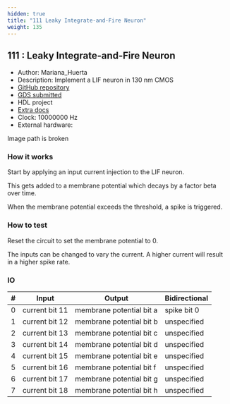 ```yaml
---
hidden: true
title: "111 Leaky Integrate-and-Fire Neuron"
weight: 135
---
```


## 111 : Leaky Integrate-and-Fire Neuron

* Author: Mariana_Huerta
* Description: Implement a LIF neuron in 130 nm CMOS
* [GitHub repository](https://github.com/huertma/tt05-leaky-integrate-fire-neuron)
* [GDS submitted](https://github.com/huertma/tt05-leaky-integrate-fire-neuron/actions/runs/6753250302)
* HDL project
* [Extra docs]()
* Clock: 10000000 Hz
* External hardware: 

Image path is broken

### How it works

Start by applying an input current injection to the LIF neuron.

This gets added to a membrane potential which decays by a factor beta over time.

When the membrane potential exceeds the threshold, a spike is triggered.


### How to test

Reset the circuit to set the membrane potential to 0.

The inputs can be changed to vary the current. A higher current will result in a
higher spike rate.


### IO

| # | Input        | Output       | Bidirectional      |
|---|--------------|--------------| -------------------|
| 0 | current bit 11  | membrane potential bit a | spike bit 0 |
| 1 | current bit 12  | membrane potential bit b | unspecified |
| 2 | current bit 13  | membrane potential bit c | unspecified |
| 3 | current bit 14  | membrane potential bit d | unspecified |
| 4 | current bit 15  | membrane potential bit e | unspecified |
| 5 | current bit 16  | membrane potential bit f | unspecified |
| 6 | current bit 17  | membrane potential bit g | unspecified |
| 7 | current bit 18  | membrane potential bit h | unspecified |
